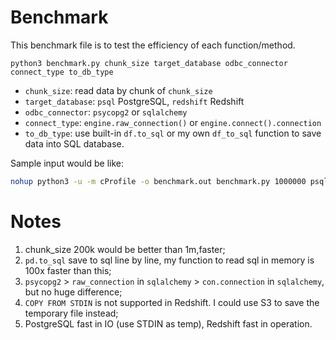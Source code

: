 # Benchmark
This benchmark file is to test the efficiency of each function/method.

`python3 benchmark.py chunk_size target_database odbc_connector connect_type to_db_type`

- `chunk_size`: read data by chunk of `chunk_size`
- `target_database`: `psql` PostgreSQL, `redshift` Redshift
- `odbc_connector`: `psycopg2` or `sqlalchemy`
- `connect_type`: `engine.raw_connection()` or `engine.connect().connection`
- `to_db_type`: use built-in `df.to_sql` or my own `df_to_sql` function to save data into SQL database.

Sample input would be like:

```bash
nohup python3 -u -m cProfile -o benchmark.out benchmark.py 1000000 psql sqlalchemy no yes &
```

# Notes
1. chunk_size 200k would be better than 1m,faster;
2. `pd.to_sql` save to sql line by line, my function to read sql in memory is 100x faster than this;
3. `psycopg2` > `raw_connection` in `sqlalchemy` > `con.connection` in `sqlalchemy`, but no huge difference;
4. `COPY FROM STDIN` is not supported in Redshift. I could use S3 to save the temporary file instead;
5. PostgreSQL fast in IO (use STDIN as temp), Redshift fast in operation.
